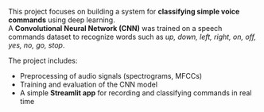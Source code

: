 This project focuses on building a system for **classifying simple voice commands** using deep learning.  
A **Convolutional Neural Network (CNN)** was trained on a speech commands dataset to recognize words such as *up, down, left, right, on, off, yes, no, go, stop*.  

The project includes:
- Preprocessing of audio signals (spectrograms, MFCCs)  
- Training and evaluation of the CNN model  
- A simple **Streamlit app** for recording and classifying commands in real time  
